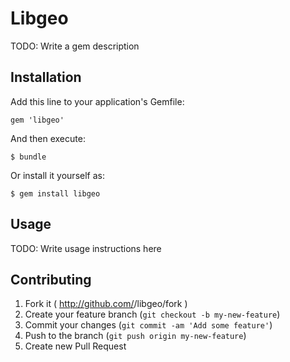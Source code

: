 # Libgeo

TODO: Write a gem description

## Installation

Add this line to your application's Gemfile:

    gem 'libgeo'

And then execute:

    $ bundle

Or install it yourself as:

    $ gem install libgeo

## Usage

TODO: Write usage instructions here

## Contributing

1. Fork it ( http://github.com/<my-github-username>/libgeo/fork )
2. Create your feature branch (`git checkout -b my-new-feature`)
3. Commit your changes (`git commit -am 'Add some feature'`)
4. Push to the branch (`git push origin my-new-feature`)
5. Create new Pull Request
